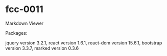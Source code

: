 # fcc-0011
Markdown Viewer

Packages:

jquery version 3.2.1,
react version 1.6.1,
react-dom version 15.6.1,
bootstrap version 3.3.7,
marked version 0.3.6
